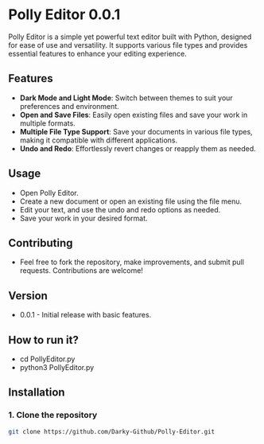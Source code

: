 # Polly Editor 0.0.1

Polly Editor is a simple yet powerful text editor built with Python, designed for ease of use and versatility. It supports various file types and provides essential features to enhance your editing experience.

## Features
- **Dark Mode and Light Mode**: Switch between themes to suit your preferences and environment.
- **Open and Save Files**: Easily open existing files and save your work in multiple formats.
- **Multiple File Type Support**: Save your documents in various file types, making it compatible with different applications.
- **Undo and Redo**: Effortlessly revert changes or reapply them as needed.

## Usage
- Open Polly Editor.
- Create a new document or open an existing file using the file menu.
- Edit your text, and use the undo and redo options as needed.
- Save your work in your desired format.

## Contributing
- Feel free to fork the repository, make improvements, and submit pull requests. Contributions are welcome!

## Version
- 0.0.1 - Initial release with basic features.

## How to run it?

- cd PollyEditor.py
- python3 PollyEditor.py

## Installation

### 1. Clone the repository
```bash
git clone https://github.com/Darky-Github/Polly-Editor.git

